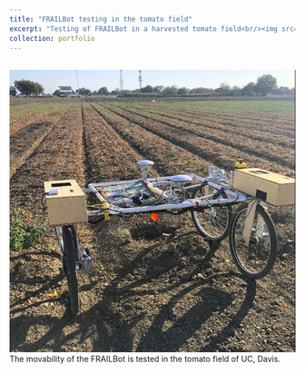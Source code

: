 ```yaml
---
title: "FRAILBot testing in the tomato field"
excerpt: "Testing of FRAILBot in a harvested tomato field<br/><img src='/images/frailbot_tmd.png' width='300pt'>"
collection: portfolio
---
```

<br/><img src='/images/frailbot_tmd.png'>
The movability of the FRAILBot is tested in the tomato field of UC, Davis.